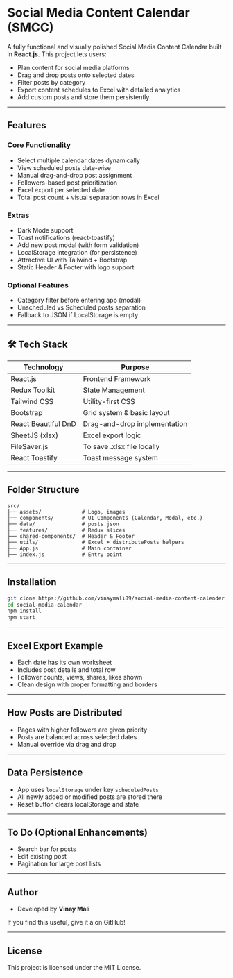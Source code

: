 # Social Media Content Calendar (SMCC)

A fully functional and visually polished Social Media Content Calendar built in **React.js**. This project lets users:

* Plan content for social media platforms
* Drag and drop posts onto selected dates
* Filter posts by category
* Export content schedules to Excel with detailed analytics
* Add custom posts and store them persistently

---

## Features

### Core Functionality

* Select multiple calendar dates dynamically
* View scheduled posts date-wise
* Manual drag-and-drop post assignment
* Followers-based post prioritization
* Excel export per selected date
* Total post count + visual separation rows in Excel

### Extras

* Dark Mode support
* Toast notifications (react-toastify)
* Add new post modal (with form validation)
* LocalStorage integration (for persistence)
* Attractive UI with Tailwind + Bootstrap
* Static Header & Footer with logo support

### Optional Features

* Category filter before entering app (modal)
* Unscheduled vs Scheduled posts separation
* Fallback to JSON if LocalStorage is empty

---

## 🛠 Tech Stack

| Technology          | Purpose                      |
| ------------------- | ---------------------------- |
| React.js            | Frontend Framework           |
| Redux Toolkit       | State Management             |
| Tailwind CSS        | Utility-first CSS            |
| Bootstrap           | Grid system & basic layout   |
| React Beautiful DnD | Drag-and-drop implementation |
| SheetJS (xlsx)      | Excel export logic           |
| FileSaver.js        | To save .xlsx file locally   |
| React Toastify      | Toast message system         |

---

##  Folder Structure

```
src/
├── assets/             # Logo, images
├── components/         # UI Components (Calendar, Modal, etc.)
├── data/               # posts.json
├── features/           # Redux slices
├── shared-components/  # Header & Footer
├── utils/              # Excel + distributePosts helpers
├── App.js              # Main container
├── index.js            # Entry point
```

---

##  Installation

```bash
git clone https://github.com/vinaymali89/social-media-content-calender.git
cd social-media-calendar
npm install
npm start
```

---

## Excel Export Example

* Each date has its own worksheet
* Includes post details and total row
* Follower counts, views, shares, likes shown
* Clean design with proper formatting and borders

---

## How Posts are Distributed

* Pages with higher followers are given priority
* Posts are balanced across selected dates
* Manual override via drag and drop

---

## Data Persistence

* App uses `localStorage` under key `scheduledPosts`
* All newly added or modified posts are stored there
* Reset button clears localStorage and state

---

## To Do (Optional Enhancements)

* Search bar for posts
* Edit existing post
* Pagination for large post lists

---

##  Author

* Developed by **Vinay Mali**

If you find this useful, give it a on GitHub!

---

## License

This project is licensed under the MIT License.
